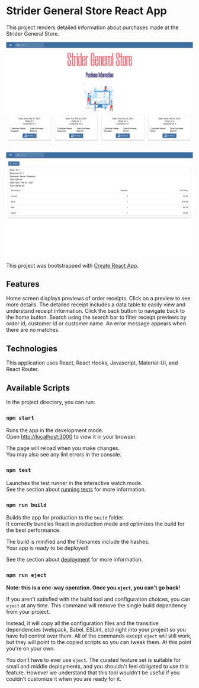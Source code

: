 # Strider General Store React App

This project renders detailed information about purchases made at the Strider General Store.

![Screenshot of home screen](/src/assets/images/strider-home-screen.png)

![Screenshot of receipt screen](/src/assets/images/strider-receipt-screen.png)

This project was bootstrapped with [Create React App](https://github.com/facebook/create-react-app).

## Features

Home screen displays previews of order receipts.
Click on a preview to see more details. The detailed receipt includes a data table to easily view and understand receipt information.
Click the back button to navigate back to the home button.
Search using the search bar to filter receipt previews by order id, customer id or customer name. An error message appears when there are no matches.

## Technologies

This application uses React, React Hooks, Javascript, Material-UI, and React Router.

## Available Scripts

In the project directory, you can run:

### `npm start`

Runs the app in the development mode.\
Open [http://localhost:3000](http://localhost:3000) to view it in your browser.

The page will reload when you make changes.\
You may also see any lint errors in the console.

### `npm test`

Launches the test runner in the interactive watch mode.\
See the section about [running tests](https://facebook.github.io/create-react-app/docs/running-tests) for more information.

### `npm run build`

Builds the app for production to the `build` folder.\
It correctly bundles React in production mode and optimizes the build for the best performance.

The build is minified and the filenames include the hashes.\
Your app is ready to be deployed!

See the section about [deployment](https://facebook.github.io/create-react-app/docs/deployment) for more information.

### `npm run eject`

**Note: this is a one-way operation. Once you `eject`, you can't go back!**

If you aren't satisfied with the build tool and configuration choices, you can `eject` at any time. This command will remove the single build dependency from your project.

Instead, it will copy all the configuration files and the transitive dependencies (webpack, Babel, ESLint, etc) right into your project so you have full control over them. All of the commands except `eject` will still work, but they will point to the copied scripts so you can tweak them. At this point you're on your own.

You don't have to ever use `eject`. The curated feature set is suitable for small and middle deployments, and you shouldn't feel obligated to use this feature. However we understand that this tool wouldn't be useful if you couldn't customize it when you are ready for it.

